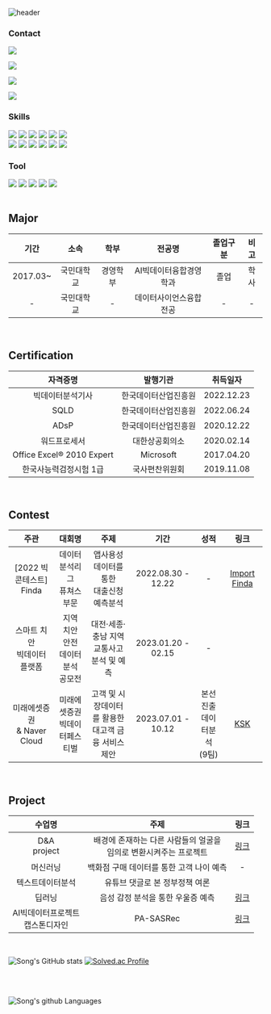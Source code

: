 ![header](https://capsule-render.vercel.app/api?type=waving&color=gray&height=300&section=header&text=WELCOME%20&fontSize=60&animation=fadeIn&fontAlignY=38&desc=Song's%20GitHub%20&descAlignY=51&descAlign=65)

<div>
<h3>Contact</h3>
<p><a href="mailto:thdckdyd123@naver.com">
	<img src="https://img.shields.io/badge/Naver-03C75A?style=flat&logo=Naver&logoColor=white"/>
</a></p>
	
<p><a href="mailto:thdckddyd123@gmail.com">
	<img src="https://img.shields.io/badge/Mail-4285F4?style=flat&logo=Gmail&logoColor=white"/>
</a></p>
	  
<p><a href="https://www.instagram.com/songchyy/">
	<img src="https://img.shields.io/badge/Instagram-E4405F?style=flat&logo=Instagram&logoColor=white" />
</a></p>
	  
<p><a href="https://github.com/et007693">
	<img src="https://img.shields.io/badge/Github-181717?style=flat&logo=github&logoColor=white" />
</a></p>
</div>

<div>
  <h3>Skills</h3>
  <img src="https://img.shields.io/badge/Python-3766AB?style=flat-square&logo=Python&logoColor=white"/>
  <img src="https://img.shields.io/badge/SQL-1572B6?style=flat-square&logo=MYSQL&logoColor=white"/>
  <img src="https://img.shields.io/badge/Java-007396?style=flat-square&logo=OpenJDK&logoColor=white"/>
  <img src="https://img.shields.io/badge/javascript-F7DF1E?style=flat-square&logo=javascript&logoColor=white"/>	
  <img src="https://img.shields.io/badge/view-2335495e?style=flat-square&logo=vuedotjs&logoColor=white"/>
  <img src="https://img.shields.io/badge/Excel-217346?style=flat-square&logo=Microsoft%20Excel&logoColor=white"/>
  <br>
  <img src="https://img.shields.io/badge/Pytorch-F80000?style=flat-square&logo=Pytorch&logoColor=white" />
  <img src="https://img.shields.io/badge/scikit--learn-F7931E?style=flat-square&logo=scikitlearn&logoColor=white">
  <img src="https://img.shields.io/badge/HTML5-E34F26?style=flat-square&amp;logo=HTML5&amp;logoColor=white">
  <img src="https://img.shields.io/badge/CSS3-1572B6?style=flat-square&amp;logo=CSS3&amp;logoColor=white">
  <img src="https://img.shields.io/badge/django-092E20?style=flat-square&amp;logo=django&amp;logoColor=white">
  <img src="https://img.shields.io/badge/Bootstrap-7952B3?style=flat-square&amp;logo=bootstrap&amp;logoColor=white">
  
</div>

<div>
  <h3>Tool</h3>
  <img src="https://img.shields.io/badge/Jupyter-F37626?style=flat-square&logo=Jupyter&logoColor=white"/>
  <img src="https://img.shields.io/badge/Visual%20Studio%20Code-007ACC?style=flat-square&logo=VisualStudioCode&logoColor=white"/>
  <img src="https://img.shields.io/badge/PyCharm-000000?style=flat-square&logo=PyCharm&logoColor=white"/>
  <img src="https://img.shields.io/badge/eclipse-2C2255?style=flat-square&logo=eclipse&logoColor=white"/>
  <img src="https://img.shields.io/badge/GitHub-181717?style=flat-square&logo=GitHub&logoColor=white"/>
  
</div>

<br>

## Major
| 기간 | 소속 | 학부 | 전공명 | 졸업구분 | 비고 |
| :------: | :------: | :------: | :------: | :------: | :------: |
|2017.03~| 국민대학교 | 경영학부 | AI빅데이터융합경영학과 | 졸업 | 학사 |
|-| 국민대학교 | - | 데이터사이언스융합전공 | - | - |

<br>

## Certification
| 자격증명 | 발행기관 | 취득일자 |
| :------: | :------: | :------: |
| 빅데이터분석기사 | 한국데이터산업진흥원 | 2022.12.23 |
| SQLD | 한국데이터산업진흥원 | 2022.06.24 |
| ADsP | 한국데이터산업진흥원 | 2020.12.22 |
| 워드프로세서 | 대한상공회의소 | 2020.02.14 |
| Office Excel® 2010 Expert | Microsoft | 2017.04.20 |
| 한국사능력검정시험 1급 | 국사편찬위원회 | 2019.11.08 |

<br>

## Contest
| 주관 | 대회명 | 주제 | 기간 | 성적 | 링크 |
| :------: | :------: | :------: | :------: | :------: | :------: |
| [2022 빅콘테스트]<br> Finda| 데이터 </br> 분석리그 </br> 퓨쳐스부문 | 앱사용성 데이터를 통한 <br> 대출신청 예측분석 | 2022.08.30 - 12.22 | -  | [Import Finda](https://github.com/et007693/BigContest2022) |
| 스마트 치안 <br> 빅데이터 플랫폼 | 지역 치안 안전 <br> 데이터 분석 <br> 공모전 | 대전·세종·충남 지역 <br> 교통사고 분석 및 예측 | 2023.01.20 - 02.15 | - |  |
| 미래에셋증권 <br> & Naver Cloud | 미래에셋증권 <br> 빅데이터페스티벌 | 고객 및 시장데이터를 활용한 <br> 대고객 금융 서비스 제안 | 2023.07.01 - 10.12 | 본선진출 <br> 데이터분석 <br> (9팀) | [KSK](https://github.com/et007693/ksk-miraeasset) |

<br>

## Project
| 수업명 | 주제 | 링크 |
| :------: | :------: | :------: |
| D&A <br> project | 배경에 존재하는 다른 사람들의 얼굴을 <br> 임의로 변환시켜주는 프로젝트 | [링크](https://github.com/et007693/Face-chAInge) |
| 머신러닝 | 백화점 구매 데이터를 통한 고객 나이 예측 | - |
| 텍스트데이터분석 | 유튜브 댓글로 본 정부정책 여론 |
| 딥러닝 | 음성 감정 분석을 통한 우울증 예측 | [링크](https://github.com/et007693/et007693/blob/main/src/%EB%94%A5%EB%9F%AC%EB%8B%9D_%EC%B5%9C%EC%A2%85%EB%B0%9C%ED%91%9C.pdf) |
| AI빅데이터프로젝트<br>캡스톤디자인 | PA-SASRec | [링크](https://github.com/et007693/PA_SASRec) |

<br>

![Song's GitHub stats](https://github-readme-stats.vercel.app/api?username=et007693&show_icons=true&theme=radical)
[![Solved.ac Profile](http://mazassumnida.wtf/api/v2/generate_badge?boj=et007693)](https://solved.ac/et007693/)

<br>
<br>

![Song's github Languages](https://github-readme-stats.vercel.app/api/top-langs/?username=et007693&layout=compact)

<br>

